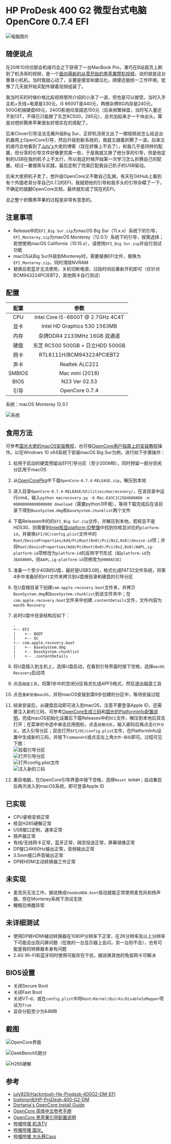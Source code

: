 # HP ProDesk 400 G2 微型台式电脑 OpenCore 0.7.4 EFI

![电脑图片](https://github.com/978025302/Hackintosh-HP-ProDesk-400G2-Mini-EFI/raw/master/img/PC.png)

## 随便说点

在20年10月份那会机缘巧合之下获得了一台MacBook Pro，凑巧在B站首页上刷到了机汤哥的视频，是一个[面向萌新的从零开始的黑苹果攒机视频](https://www.bilibili.com/video/BV1ck4y117Cj)，说的就是这台惠普小机机。当时我就心动了，主要是便宜和傻瓜化，顺便还能统一工作环境，犹豫了几天就开始买配件跟着视频组装了。

我当时买的时候价格比起视频里所介绍的小涨了一波，但也是可以接受。当时入手主机+天线+电源是330元，i5 6600T是440元，两根杂牌8G内存是240元，500G机械硬盘69元，240G影驰垃圾固态150元（后来频繁掉盘，当时写入量还不到13T，不得已只能换了东芝RC500，285元），总共加起来才一千块出头，算是对想折腾黑苹果很友好很实在的搭配了。

后来Clover引导没法无痛升级Big Sur，正好机汤哥又出了一期视频说怎么给这台机器用上OpenCore引导，然后升级到新系统的，我就又跟着折腾了一波。后来又机缘巧合地看到了[July's](https://github.com/july929)大佬的博客（现在好像上不去了），和我几乎是同样的配置，但分享的引导文件好像更完美一些，于是我就又换了他分享的引导，但是他定制的USB在我的机子上不太行，所以我这时候开始第一次学习怎么折腾自己的配置。经过一番搜索与实践，最后定制了完美匹配我自己机子的USB驱动。

后来大佬把机子卖了，想升级OpenCore又不敢自己乱搞，有天在GitHub上看到有个外国老哥分享自己0.7.2的EFI，我就把他的引导和我手头的引导杂糅了一下，不确定的就翻OpenCore文档，最终就形成了现在的EFI。

总之整个折腾黑苹果的过程是非常有意思的。

## 注意事项

* Release中的`EFI_Big Sur.zip`为macOS Big Sur（11.x.x）系统下的引导，`EFI_Monterey.zip`为macOS Monterey（12.0.1）系统下的引导，按需选择；若想使用macOS California（10.15.x），请使用`EFI_Big Sur.zip`并自行测试功能
* macOS从Big Sur升级到Monterey时，需要替换EFI文件，替换为`EFI_Monterey.zip`，同时清除NVRAM
* 替换后若蓝牙无法使用，关机切断电源，过段时间后重新开机即可（仅针对BCM943224PCIEBT2，其他网卡自行测试）

## 配置

|  配置  |               参数                |
| :----: | :-------------------------------: |
|  CPU   | Intel Core i5-6600T @ 2.7GHz 4C4T |
|  显卡  |   Intel HD Graphics 530 1563MB    |
|  内存  |   杂牌DDR4 2133MHz 16GB 双通道    |
|  硬盘  | 东芝 RC500 500GB + 日立HDD 500GB  |
|  网卡  |     RTL8111H/BCM943224PCIEBT2     |
|  声卡  |          Realtek ALC221           |
| SMBIOS |          Mac mini (2018)          |
|  BIOS  |           N23 Ver 02.53           |
|  引导  |          OpenCore 0.7.4           |

系统：macOS Monterey 12.0.1

![系统](https://github.com/978025302/Hackintosh-HP-ProDesk-400G2-Mini-EFI/raw/master/img/桌面.png)

## 食用方法

可参考[国光大佬的macOS安装教程](https://apple.sqlsec.com/5-实战演示/5-5.html)，也可按[OpenCore用户指南上的安装教程](https://dortania.github.io/OpenCore-Install-Guide/installer-guide/)操作。以在Windows 10 x64系统下安装macOS Big Sur为例，进行如下步骤操作：

1. 给用于启动的硬盘预留出EFI引导分区（至少200MB），同时预留一部分空闲分区用于macOS

2. 从[OpenCorePkg](https://github.com/acidanthera/OpenCorePkg/releases/tag/0.7.4)中下载`OpenCore-0.7.4-RELEASE.zip`，解压到本地

3. 进入目录`OpenCore-0.7.4-RELEASE/Utilities/macrecovery/`，在该目录中运行cmd，输入`python macrecovery.py -b Mac-E43C1C25D4880AD6 -m 00000000000000000 download`（需要python3环境），等待下载完成后在该目录下得到`BaseSystem.dmg`和`BaseSystem.chunklist`两个文件

4. 下载Releases中的的`EFI_Big Sur.zip`文件，并解压到本地。若核显不是HD530，则需要到[Intel核显platform ID整理](https://blog.daliansky.net/Intel-core-display-platformID-finishing.html)中找到你核显对应的`platform-id`，并替换`EFI/OC/config.plist`文件中的`Root/DeviceProperties/Add/PciRoot(0x0)/Pci(0x2,0x0)/device-id`项；并将`Root/DeviceProperties/Add/PciRoot(0x0)/Pci(0x2,0x0)/AAPL,ig-platform-id`项修改为`platform-id`的反转字节形式（如`platform-id`为`3EA50009`，则`AAPL,ig-platform-id`项修改为`0900A53E`）

5. 准备一个至少4GB的U盘，最好是USB3.0的，格式化成FAT32文件系统，将第4步中准备好的`EFI`文件夹拷贝到U盘根目录和硬盘的引导分区

6. 在U盘根目录下创建`com.apple.recovery.boot`文件夹，并拷贝`BaseSystem.dmg`和`BaseSystem.chunklist`到该文件夹中；在`com.apple.recovery.boot`文件夹中创建`.contentDetails`文件，文件内容为`macOS Recovery`

7. 此时U盘中目录结构应如下：

    ```
    .
    +-- EFI
    |    +-- BOOT
    |    +-- OC
    +-- com.apple.recovery.boot
    |    +-- BaseSystem.dmg
    |    +-- BaseSystem.chunklist
    |    +-- .contentDetails
    ```

    

8. 将U盘插入到主机上，选择U盘启动，在看到引导界面时按下空格，选择`macOS Recovery`启动项

9. 点击`磁盘工具`，将第1步中的空闲分区格式化成APFS格式，然后退出磁盘工具

10. 点击`重新安装macOS`，并将macOS安装到第9步创建的分区中，等待安装过程

11. 结束安装后，从硬盘启动即可进入到macOS，注意不要登录Apple ID，还需要注入新的三码，可参考[OpenCore生成三码](https://heipg.cn/tutorial/macserial-and-iservice-opencore.html)和[国光的PlatformInfo配置说明](https://apple.sqlsec.com/4-OC配置/4-7.html)。完成macOS初始化设置后下载Releases中的`OCC`文件，解压到本地后双击打开；在菜单栏中选中单击应用图标，点击`挂载分区`，输入密码后再点击`打开分区`，进入引导分区；双击打开`EFI/OC/config.plist`文件，在PlatformInfo设置中生成新的三码，并按下`Command+S`或点击左上角`文件-保存`即可。过程可见下图：  
    ![挂载引导分区](https://github.com/978025302/Hackintosh-HP-ProDesk-400G2-Mini-EFI/raw/master/img/挂载分区.png)  
    ![打开引导分区](https://github.com/978025302/Hackintosh-HP-ProDesk-400G2-Mini-EFI/raw/master/img/打开分区.png)  
    ![打开config.plist文件](https://github.com/978025302/Hackintosh-HP-ProDesk-400G2-Mini-EFI/raw/master/img/config文件.png)  
    ![注入新的三码](https://github.com/978025302/Hackintosh-HP-ProDesk-400G2-Mini-EFI/raw/master/img/注入三码.png)  

12. 重启电脑，在OpenCore引导界面中按下空格，选择`Reset NVRAM`；自动重启后再次进入到macOS系统，即可登录Apple ID

## 已实现

* CPU睿频变频正常
* 核显H265硬解正常
* USB接口定制，速率正常
* 扬声器正常
* 有线/无线网卡正常，蓝牙正常，隔空投送正常，屏幕镜像正常
* DP接口4K60Hz输出正常，音频输出正常
* 3.5mm接口声音输出正常
* DP转HDMI主动转换器工作正常

## 未实现

* 麦克风无法工作，据说换成`VoodooHDA.kext`驱动就能正常使用麦克风和扬声器，但在Monterey系统下测试无效
* 睡眠后唤醒异常

## 未详细测试

* 使用DP转HDMI被动转换器在1080P分辨率下正常，在2K分辨率及以上分辨率下可能会出现闪屏问题（在我的一台显示器上会闪，另一台则不会），也有可能是我的转换器本身有问题
* 2.4G Wi-Fi和蓝牙同时使用可能存在干扰，据说换其他的免驱网卡可解决

## BIOS设置

* 关闭Secure Boot
* 关闭Fast Boot
* 关闭VT-d，或在`config.plist`中将`Root/Kernel/Quirks/DisableIoMapper`项设为`True`
* 显存分配至少为64MB

## 截图

![OpenCore界面](https://github.com/978025302/Hackintosh-HP-ProDesk-400G2-Mini-EFI/raw/master/img/OpenCore.png)

![GeekBench5跑分](https://github.com/978025302/Hackintosh-HP-ProDesk-400G2-Mini-EFI/raw/master/img/GeekBench5.png)

![H265硬解](https://github.com/978025302/Hackintosh-HP-ProDesk-400G2-Mini-EFI/raw/master/img/H265硬解.png)

## 参考

* [july929/Hackintosh-Hp-Prodesk-400G2-DM-EFI](https://github.com/july929/Hackintosh-Hp-Prodesk-400G2-DM-EFI)
* [toshinori8/HP-ProDesk-400-G2-DM](https://github.com/toshinori8/HP-ProDesk-400-G2-DM)
* [Dortania's OpenCore Install Guide](https://dortania.github.io/OpenCore-Install-Guide/)
* [OpenCore 简体中文参考手册](https://oc.skk.moe)
* [OpenCore 黑苹果引导配置说明](https://shuiyunxc.gitee.io/2020/03/10/instru/index/)
* [哔哩哔哩 机汤TV](https://space.bilibili.com/485711932)
* [哔哩哔哩 国光_](https://space.bilibili.com/112842166)
* [哔哩哔哩 大头蔡Cass](https://space.bilibili.com/16323318)

